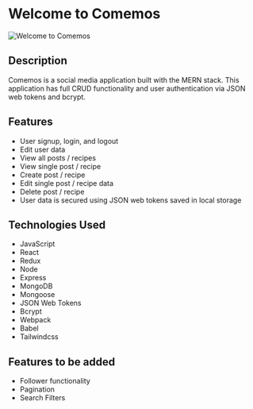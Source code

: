 # Welcome to Comemos

![Welcome to Comemos](./public/comemosGif.gif)

## Description

Comemos is a social media application built with the MERN stack. This application has full CRUD functionality and user authentication via JSON web tokens and bcrypt.

## Features

- User signup, login, and logout
- Edit user data
- View all posts / recipes
- View single post / recipe
- Create post / recipe
- Edit single post / recipe data
- Delete post / recipe
- User data is secured using JSON web tokens saved in local storage

## Technologies Used

- JavaScript
- React
- Redux
- Node
- Express
- MongoDB
- Mongoose
- JSON Web Tokens
- Bcrypt
- Webpack
- Babel
- Tailwindcss

## Features to be added

- Follower functionality
- Pagination
- Search Filters
